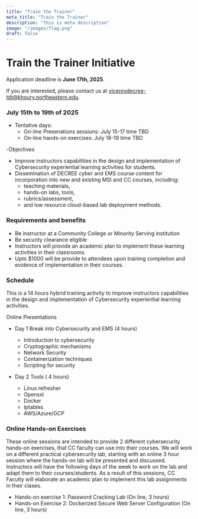 ```yaml
---
title: "Train the Trainer"
meta_title: "Train the Trainer"
description: "this is meta description"
image: "/images/flag.png"
draft: false
---
```


# Train the Trainer Initiative

Application deadline is **June 17th, 2025**.

If you are interested, please contact us at [viceroydecree-tdt@khoury.northeastern.edu](mailto:viceroydecree-tdt@khoury.northeastern.edu).


### July 15th to 19th of 2025
- Tentative days:
  - On-line Presenations sessions: July 15-17 time TBD
  - On-line hands-on exercises: July 18-19 time TBD

-Objectives
  - Improve instructors capabilities in the design and implementation of Cybersecurity experiential learning activities for students.
  - Dissemination of DECREE cyber and EMS course content for incorporation into new and existing MSI and CC courses, including:
    - teaching materials,
    - hands-on labs, tools,
    - rubrics/assessment,
    - and low resource cloud-based lab deployment methods.


### Requirements and benefits
- Be instructor at a Community College or Minority Serving institution
- Be security clearance eligible
- Instructors will provide an academic plan to implement these learning activities in their classrooms.
- Upto $1000 will be provide to attendees upon training completion and evidence of implementation in their courses.


### Schedule
This is a 14 hours hybrid training activity to improve instructors capabilities in the design and implementation of Cybersecurity experiential learning activities.

Online Presentations
- Day 1 Break into Cybersecurity and EMS (4 hours)
  - Introduction to cybersecurity
  - Cryptographic mechanisms
  - Network Security
  - Containerization techniques
  - Scripting for security

- Day 2 Tools ( 4 hours)
  - Linux refresher
  - Openssl
  - Docker
  - Iptables
  - AWS/Azure/GCP

### Online Hands-on Exercises
These online sessions are intended to provide 2 different cybersecurity hands-on exercises, that CC faculty can use into their courses. We will work on a different practical cybersecurity lab, starting with an online 3 hour session where the hands-on lab will be presented and discussed. Instructors will have the following days of the week to work on the lab and adapt them to their courses/students. As a result of this sessions, CC Faculty will elaborate an academic plan to implement this lab assignments in their clases.

- Hands-on exercise 1: Password Cracking Lab (On line, 3 hours)
- Hands-on Exercise 2: Dockerized Secure Web Server Configuration (On line, 3 hours)
